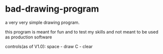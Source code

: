 # bad-drawing-program
a very very simple drawing program.

this program is meant for fun and to test my skills and not meant to be used as production software

controls(as of V1.0):
space - draw
C - clear
